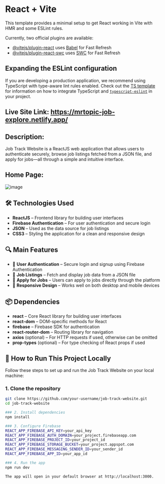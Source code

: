 # React + Vite

This template provides a minimal setup to get React working in Vite with HMR and some ESLint rules.

Currently, two official plugins are available:

- [@vitejs/plugin-react](https://github.com/vitejs/vite-plugin-react/blob/main/packages/plugin-react) uses [Babel](https://babeljs.io/) for Fast Refresh
- [@vitejs/plugin-react-swc](https://github.com/vitejs/vite-plugin-react/blob/main/packages/plugin-react-swc) uses [SWC](https://swc.rs/) for Fast Refresh

## Expanding the ESLint configuration

If you are developing a production application, we recommend using TypeScript with type-aware lint rules enabled. Check out the [TS template](https://github.com/vitejs/vite/tree/main/packages/create-vite/template-react-ts) for information on how to integrate TypeScript and [`typescript-eslint`](https://typescript-eslint.io) in your project.

## Live Site Link: https://mrtopic-job-explore.netlify.app/

## Description:
Job Track Website is a ReactJS web application that allows users to authenticate securely, browse job listings fetched from a JSON file, and apply for jobs—all through a simple and intuitive interface.

## Home Page:
![image](https://github.com/user-attachments/assets/52223968-f621-4102-ad9d-2fb7b2d6c618)

## 🛠️ Technologies Used

- **ReactJS** – Frontend library for building user interfaces
- **Firebase Authentication** – For user authentication and secure login
- **JSON** – Used as the data source for job listings
- **CSS3** – Styling the application for a clean and responsive design

## 🔍 Main Features

- 🔐 **User Authentication** – Secure login and signup using Firebase Authentication
- 📄 **Job Listings** – Fetch and display job data from a JSON file
- 📝 **Apply for Jobs** – Users can apply to jobs directly through the platform
- 📱 **Responsive Design** – Works well on both desktop and mobile devices

## 📦 Dependencies

- **react** – Core React library for building user interfaces
- **react-dom** – DOM-specific methods for React
- **firebase** – Firebase SDK for authentication
- **react-router-dom** – Routing library for navigation
- **axios** (optional) – For HTTP requests if used, otherwise can be omitted
- **prop-types** (optional) – For type checking of React props if used

## 🚀 How to Run This Project Locally

Follow these steps to set up and run the Job Track Website on your local machine:

### 1. Clone the repository

```bash
git clone https://github.com/your-username/job-track-website.git
cd job-track-website

### 2. Install dependencies
npm install

### 3. Configure Firebase
REACT_APP_FIREBASE_API_KEY=your_api_key
REACT_APP_FIREBASE_AUTH_DOMAIN=your_project.firebaseapp.com
REACT_APP_FIREBASE_PROJECT_ID=your_project_id
REACT_APP_FIREBASE_STORAGE_BUCKET=your_project.appspot.com
REACT_APP_FIREBASE_MESSAGING_SENDER_ID=your_sender_id
REACT_APP_FIREBASE_APP_ID=your_app_id

### 4. Run the app
npm run dev

The app will open in your default browser at http://localhost:3000.



